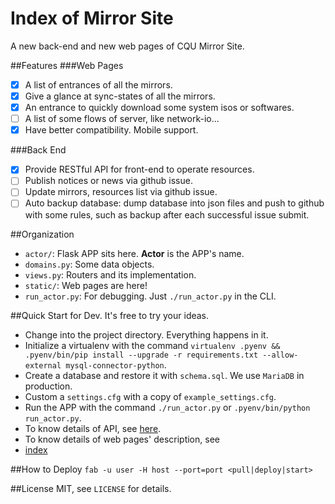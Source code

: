 Index of Mirror Site
===
A new back-end and new web pages of CQU Mirror Site.

##Features
###Web Pages
- [x] A list of entrances of all the mirrors.
- [x] Give a glance at sync-states of all the mirrors.
- [x] An entrance to quickly download some system isos or softwares.
- [ ] A list of some flows of server, like network-io...
- [x] Have better compatibility. Mobile support.

###Back End
- [x] Provide RESTful API for front-end to operate resources.
- [ ] Publish notices or news via github issue.
- [ ] Update mirrors, resources list via github issue.
- [ ] Auto backup database: dump database into json files and push to github with some rules, such as backup after each successful issue submit.

##Organization
- `actor/`: Flask APP sits here. **Actor** is the APP's name.
 - `domains.py`: Some data objects.
 - `views.py`: Routers and its implementation.
 - `static/`: Web pages are here!
 - `run_actor.py`: For debugging. Just `./run_actor.py` in the CLI.

##Quick Start for Dev.
It's free to try your ideas.
- Change into the project directory. Everything happens in it.
- Initialize a virtualenv with the command `virtualenv .pyenv && .pyenv/bin/pip install --upgrade -r requirements.txt --allow-external mysql-connector-python`.
- Create a database and restore it with `schema.sql`. We use `MariaDB` in production.
- Custom a `settings.cfg` with a copy of `example_settings.cfg`.
- Run the APP with the command `./run_actor.py` or `.pyenv/bin/python run_actor.py`.
- To know details of API, see [here](docs/mirror-site-api.md).
- To know details of web pages' description, see
 - [index](docs/mirror-site-web-pages-index.md)

##How to Deploy
`fab -u user -H host --port=port <pull|deploy|start>`

##License
MIT, see `LICENSE` for details.

